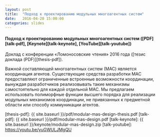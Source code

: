 ```yaml
---
layout: post
title:  "Подход к проектированию модульных многоагентных систем"
date:   2016-04-20 15:00:00
categories: slides
---
```


#### Подход к проектированию модульных многоагентных систем ([PDF][talk-pdf], [Keynote][talk-keynote], [YouTube][talk-youtube])

Доклад с конференции «Ломоносовские чтения» 2016 года ([тезис доклада (PDF)][thesis-pdf]).

Важной составляющей многоагентных систем (МАС) является координация агентов.
Существующие средства разработки МАС предоставляют ограниченные встроенные возможности координации,
вынуждая разработчиков реализовывать такие механизмы самостоятельно для каждой отдельной МАС.
Мы предлагаем использовать полиморфные функции высшего порядка для реализации модульных механизмов координации,
не привязанных к предметной области или способу коммуникации агентов.

[thesis-pdf]:   {{ site.baseurl }}/pdf/modular-mas-design-thesis.pdf
[talk-pdf]:     {{ site.baseurl }}/pdf/modular-mas-design.pdf
[talk-keynote]: {{ site.baseurl }}/keynote/modular-mas-design.zip
[talk-youtube]: https://youtu.be/yuGWULJMgQU

